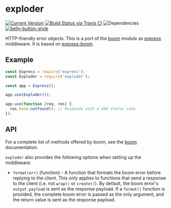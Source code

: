 # exploder

[![Current Version](https://img.shields.io/npm/v/exploder.svg)](https://www.npmjs.org/package/exploder)
[![Build Status via Travis CI](https://travis-ci.org/cjihrig/exploder.svg?branch=master)](https://travis-ci.org/cjihrig/exploder)
![Dependencies](http://img.shields.io/david/cjihrig/exploder.svg)
[![belly-button-style](https://img.shields.io/badge/eslint-bellybutton-4B32C3.svg)](https://github.com/cjihrig/belly-button)

HTTP-friendly error objects. This is a port of the [boom](https://www.npmjs.com/package/boom) module as [express](https://www.npmjs.com/package/express) middleware. It is based on [express-boom](https://www.npmjs.com/package/express-boom).

## Example

```javascript
const Express = require('express');
const Exploder = require('exploder');

const app = Express();

app.use(Exploder());

app.use(function (req, res) {
  res.boom.notFound(); // Responds with a 404 status code
});
```

## API

For a complete list of methods offered by boom, see the [boom](https://www.npmjs.com/package/boom) documentation.

`exploder` also provides the following options when setting up the middleware:

- `format(err)` (function) - A function that formats the boom error before replying to the client. This only applies to functions that send a response to the client (i.e. not `wrap()` or `create()`). By default, the boom error's `output.payload` is sent as the response payload. If a `format()` function is provided, the complete boom error is passed as the only argument, and the return value is sent as the response payload.
